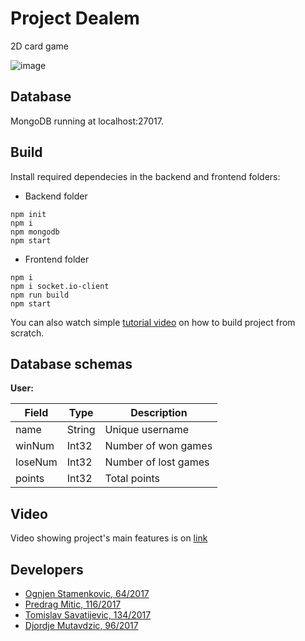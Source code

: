 # Project Dealem

2D card game

![image](https://user-images.githubusercontent.com/56790327/143858506-25f60802-2681-423e-a44d-302d90350f1f.png)

## Database

MongoDB running at localhost:27017.

## Build

Install required dependecies in the backend and frontend folders:

- Backend folder
```
npm init
npm i
npm mongodb
npm start
```


- Frontend folder
```
npm i
npm i socket.io-client
npm run build
npm start
```

You can also watch simple [tutorial video](https://youtu.be/OWAN1mZWLQY) on how to build project from scratch.

## Database schemas

**User:**

| Field | Type | Description |
| ------ | ------ | -------- |
| name | String | Unique username | 
| winNum | Int32 | Number of won games |
| loseNum |  Int32   | Number of lost games |
| points  | Int32 | Total points |

## Video
Video showing project's main features is on [link](https://www.youtube.com/watch?v=i41OfKKn2xA&ab_channel=v1rtuoso)

## Developers

- [Ognjen Stamenkovic, 64/2017](https://gitlab.com/ogimatf)
- [Predrag Mitic, 116/2017](https://gitlab.com/pm98)
- [Tomislav Savatijevic, 134/2017](https://gitlab.com/phalto)
- [Djordje Mutavdzic, 96/2017](https://gitlab.com/v1rtuoso)
